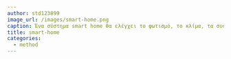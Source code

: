 ```yaml
---
author: std123899
image_url: /images/smart-home.png
caption: Ένα σύστημα smart home θα ελέγχει το φωτισμό, το κλίμα, τα συστήματα ψυχαγωγίας και τις συσκευές. Μπορεί επίσης να περιλαμβάνει ασφάλεια στο σπίτι, όπως συστήματα ελέγχου πρόσβασης και συναγερμού. Όταν συνδέονται με το Internet, οι οικιακές συσκευές αποτελούν σημαντικό συστατικό στοιχείο του Internet of Things.
title: smart-home
categories:
  - method
---
```


